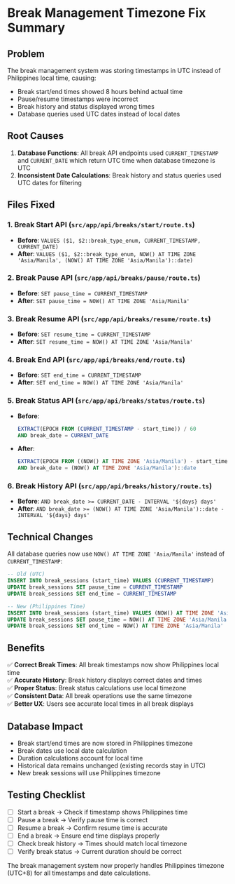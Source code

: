 # Break Management Timezone Fix Summary

## Problem
The break management system was storing timestamps in UTC instead of Philippines local time, causing:
- Break start/end times showed 8 hours behind actual time
- Pause/resume timestamps were incorrect
- Break history and status displayed wrong times
- Database queries used UTC dates instead of local dates

## Root Causes
1. **Database Functions**: All break API endpoints used `CURRENT_TIMESTAMP` and `CURRENT_DATE` which return UTC time when database timezone is UTC
2. **Inconsistent Date Calculations**: Break history and status queries used UTC dates for filtering

## Files Fixed

### 1. Break Start API (`src/app/api/breaks/start/route.ts`)
- **Before**: `VALUES ($1, $2::break_type_enum, CURRENT_TIMESTAMP, CURRENT_DATE)`
- **After**: `VALUES ($1, $2::break_type_enum, NOW() AT TIME ZONE 'Asia/Manila', (NOW() AT TIME ZONE 'Asia/Manila')::date)`

### 2. Break Pause API (`src/app/api/breaks/pause/route.ts`)
- **Before**: `SET pause_time = CURRENT_TIMESTAMP`
- **After**: `SET pause_time = NOW() AT TIME ZONE 'Asia/Manila'`

### 3. Break Resume API (`src/app/api/breaks/resume/route.ts`)
- **Before**: `SET resume_time = CURRENT_TIMESTAMP`
- **After**: `SET resume_time = NOW() AT TIME ZONE 'Asia/Manila'`

### 4. Break End API (`src/app/api/breaks/end/route.ts`)
- **Before**: `SET end_time = CURRENT_TIMESTAMP`
- **After**: `SET end_time = NOW() AT TIME ZONE 'Asia/Manila'`

### 5. Break Status API (`src/app/api/breaks/status/route.ts`)
- **Before**: 
  ```sql
  EXTRACT(EPOCH FROM (CURRENT_TIMESTAMP - start_time)) / 60
  AND break_date = CURRENT_DATE
  ```
- **After**: 
  ```sql
  EXTRACT(EPOCH FROM ((NOW() AT TIME ZONE 'Asia/Manila') - start_time)) / 60
  AND break_date = (NOW() AT TIME ZONE 'Asia/Manila')::date
  ```

### 6. Break History API (`src/app/api/breaks/history/route.ts`)
- **Before**: `AND break_date >= CURRENT_DATE - INTERVAL '${days} days'`
- **After**: `AND break_date >= (NOW() AT TIME ZONE 'Asia/Manila')::date - INTERVAL '${days} days'`

## Technical Changes
All database queries now use `NOW() AT TIME ZONE 'Asia/Manila'` instead of `CURRENT_TIMESTAMP`:

```sql
-- Old (UTC)
INSERT INTO break_sessions (start_time) VALUES (CURRENT_TIMESTAMP)
UPDATE break_sessions SET pause_time = CURRENT_TIMESTAMP
UPDATE break_sessions SET end_time = CURRENT_TIMESTAMP

-- New (Philippines Time)
INSERT INTO break_sessions (start_time) VALUES (NOW() AT TIME ZONE 'Asia/Manila')
UPDATE break_sessions SET pause_time = NOW() AT TIME ZONE 'Asia/Manila'
UPDATE break_sessions SET end_time = NOW() AT TIME ZONE 'Asia/Manila'
```

## Benefits
✅ **Correct Break Times**: All break timestamps now show Philippines local time  
✅ **Accurate History**: Break history displays correct dates and times  
✅ **Proper Status**: Break status calculations use local timezone  
✅ **Consistent Data**: All break operations use the same timezone  
✅ **Better UX**: Users see accurate local times in all break displays  

## Database Impact
- Break start/end times are now stored in Philippines timezone
- Break dates use local date calculation
- Duration calculations account for local time
- Historical data remains unchanged (existing records stay in UTC)
- New break sessions will use Philippines timezone

## Testing Checklist
- [ ] Start a break → Check if timestamp shows Philippines time
- [ ] Pause a break → Verify pause time is correct  
- [ ] Resume a break → Confirm resume time is accurate
- [ ] End a break → Ensure end time displays properly
- [ ] Check break history → Times should match local timezone
- [ ] Verify break status → Current duration should be correct

The break management system now properly handles Philippines timezone (UTC+8) for all timestamps and date calculations. 